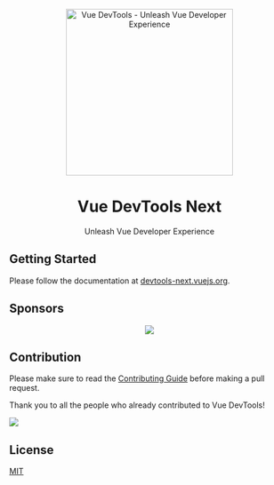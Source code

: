<p align="center">
  <a href="https://github.com/vuejs/devtools-next">
    <img src="https://raw.githubusercontent.com/vuejs/devtools-next/main/docs/public/logo.svg" alt="Vue DevTools - Unleash Vue Developer Experience" width="300">
  </a>
  <br>
  <h1 align="center">Vue DevTools Next</h1>
  <p align="center">Unleash Vue Developer Experience</p>
</p>

## Getting Started

Please follow the documentation at [devtools-next.vuejs.org](https://devtools-next.vuejs.org).

## Sponsors

<p align="center">
  <a href="https://github.com/sponsors/webfansplz">
    <img src="https://cdn.jsdelivr.net/gh/webfansplz/sponsors/sponsors.wide.svg" />
  </a>
</p>

## Contribution

Please make sure to read the [Contributing Guide](https://devtools-next.vuejs.org/guide/contributing) before making a pull request.

Thank you to all the people who already contributed to Vue DevTools!

<a href="https://github.com/vuejs/devtools-next/graphs/contributors">
 <img src="https://contrib.rocks/image?repo=vuejs/devtools-next" />
</a>

## License

[MIT](./LICENSE)
